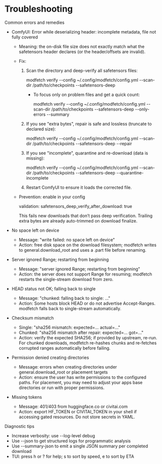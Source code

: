 # Troubleshooting

Common errors and remedies

- ComfyUI: Error while deserializing header: incomplete metadata, file not fully covered
  - Meaning: the on-disk file size does not exactly match what the safetensors header declares (or the header/offsets are invalid).
  - Fix:
    1) Scan the directory and deep-verify all safetensors files:
       
       modfetch verify --config ~/.config/modfetch/config.yml --scan-dir /path/to/checkpoints --safetensors-deep
       
       - To focus only on problem files and get a quick count:
         
         modfetch verify --config ~/.config/modfetch/config.yml --scan-dir /path/to/checkpoints --safetensors-deep --only-errors --summary
       
    2) If you see "extra bytes", repair is safe and lossless (truncate to declared size):
       
       modfetch verify --config ~/.config/modfetch/config.yml --scan-dir /path/to/checkpoints --safetensors-deep --repair
       
    3) If you see "incomplete", quarantine and re-download (data is missing):
       
       modfetch verify --config ~/.config/modfetch/config.yml --scan-dir /path/to/checkpoints --safetensors-deep --quarantine-incomplete
       
    4) Restart ComfyUI to ensure it loads the corrected file.
  - Prevention: enable in your config
    
    validation:
      safetensors_deep_verify_after_download: true
    
    This fails new downloads that don’t pass deep verification. Trailing extra bytes are already auto-trimmed on download finalize.

- No space left on device
  - Message: "write failed: no space left on device"
  - Action: free disk space on the download filesystem; modfetch writes to general.download_root and uses a .part file before renaming.

- Server ignored Range; restarting from beginning
  - Message: "server ignored Range; restarting from beginning"
  - Action: the server does not support Range for resuming; modfetch restarts the single-stream download from zero.

- HEAD status not OK; falling back to single
  - Message: "chunked: falling back to single: ..."
  - Action: Some hosts block HEAD or do not advertise Accept-Ranges. modfetch falls back to single-stream automatically.

- Checksum mismatch
  - Single: "sha256 mismatch: expected=... actual=..."
  - Chunked: "sha256 mismatch after repair: expected=... got=..."
  - Action: verify the expected SHA256; if provided by upstream, re-run. For chunked downloads, modfetch re-hashes chunks and re-fetches corrupted ranges automatically before failing.

- Permission denied creating directories
  - Message: errors when creating directories under general.download_root or placement targets
  - Action: ensure the user has write permissions to the configured paths. For placement, you may need to adjust your apps base directories or run with proper permissions.

- Missing tokens
  - Message: 401/403 from huggingface.co or civitai.com
  - Action: export HF_TOKEN or CIVITAI_TOKEN in your shell if accessing gated resources. Do not store secrets in YAML.

Diagnostic tips
- Increase verbosity: use --log-level debug
- Use --json to get structured logs for programmatic analysis
- Use --summary-json to emit a single JSON summary per completed download
- TUI: press h or ? for help; s to sort by speed, e to sort by ETA

